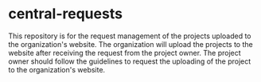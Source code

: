 # central-requests
This repository is for the request management of the projects uploaded to the organization's website. The organization will upload the projects to the website after receiving the request from the project owner. The project owner should follow the guidelines to request the uploading of the project to the organization's website.
